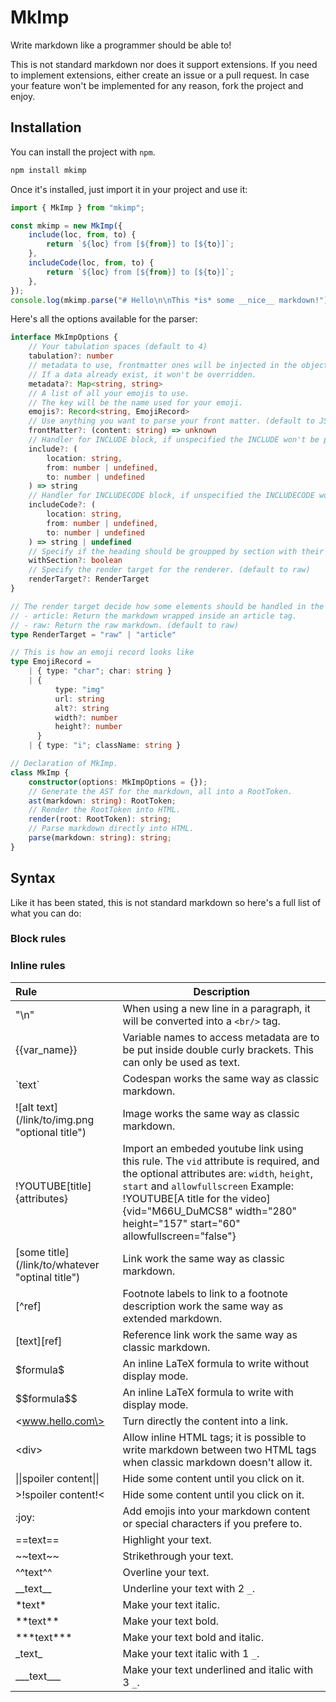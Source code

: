 # MkImp

Write markdown like a programmer should be able to!

This is not standard markdown nor does it support extensions. If you need to implement extensions, either create an issue or a pull request. In case your feature won't be implemented for any reason, fork the project and enjoy.

## Installation

You can install the project with `npm`.

```bash
npm install mkimp
```

Once it's installed, just import it in your project and use it:

```ts
import { MkImp } from "mkimp";

const mkimp = new MkImp({
    include(loc, from, to) {
        return `${loc} from [${from}] to [${to}]`;
    },
    includeCode(loc, from, to) {
        return `${loc} from [${from}] to [${to}]`;
    },
});
console.log(mkimp.parse("# Hello\n\nThis *is* some __nice__ markdown!"));
```

Here's all the options available for the parser:

```ts
interface MkImpOptions {
    // Your tabulation spaces (default to 4)
    tabulation?: number
    // metadata to use, frontmatter ones will be injected in the object in the tokenizer.
    // If a data already exist, it won't be overridden.
    metadata?: Map<string, string>
    // A list of all your emojis to use.
    // The key will be the name used for your emoji.
    emojis?: Record<string, EmojiRecord>
    // Use anything you want to parse your front matter. (default to JSON)
    frontMatter?: (content: string) => unknown
    // Handler for INCLUDE block, if unspecified the INCLUDE won't be parsed.
    include?: (
        location: string,
        from: number | undefined,
        to: number | undefined
    ) => string
    // Handler for INCLUDECODE block, if unspecified the INCLUDECODE won't be parsed.
    includeCode?: (
        location: string,
        from: number | undefined,
        to: number | undefined
    ) => string | undefined
    // Specify if the heading should be groupped by section with their own content. (default to false)
    withSection?: boolean
    // Specify the render target for the renderer. (default to raw)
    renderTarget?: RenderTarget
}

// The render target decide how some elements should be handled in the rendering.
// - article: Return the markdown wrapped inside an article tag.
// - raw: Return the raw markdown. (default to raw)
type RenderTarget = "raw" | "article"

// This is how an emoji record looks like
type EmojiRecord =
    | { type: "char"; char: string }
    | {
          type: "img"
          url: string
          alt?: string
          width?: number
          height?: number
      }
    | { type: "i"; className: string }

// Declaration of MkImp.
class MkImp {
    constructor(options: MkImpOptions = {});
    // Generate the AST for the markdown, all into a RootToken.
    ast(markdown: string): RootToken;
    // Render the RootToken into HTML.
    render(root: RootToken): string;
    // Parse markdown directly into HTML.
    parse(markdown: string): string;
}
```

## Syntax

Like it has been stated, this is not standard markdown so here's a full list of what you can do:

### Block rules



### Inline rules

| Rule | Description |
| :--- | ----------- |
| "\n" | When using a new line in a paragraph, it will be converted into a `<br/>` tag. |
| {{var_name}} | Variable names to access metadata are to be put inside double curly brackets. This can only be used as text. |
| \`text\` | Codespan works the same way as classic markdown. |
| !\[alt text](/link/to/img.png "optional title") | Image works the same way as classic markdown. |
| !YOUTUBE\[title]\{attributes\} | Import an embeded youtube link using this rule. The `vid` attribute is required, and the optional attributes are: `width`, `height`, `start` and `allowfullscreen` Example: !YOUTUBE[A title for the video]{vid="M66U_DuMCS8" width="280" height="157" start="60" allowfullscreen="false"} |
| \[some title](/link/to/whatever "optinal title") | Link work the same way as classic markdown. |
| \[^ref] | Footnote labels to link to a footnote description work the same way as extended markdown. |
| \[text][ref] | Reference link work the same way as classic markdown. |
| \$formula\$ | An inline LaTeX formula to write without display mode. |
| \$\$formula\$\$ | An inline LaTeX formula to write with display mode. |
| \<www.hello.com\> | Turn directly the content into a link. |
| \<div\> | Allow inline HTML tags; it is possible to write markdown between two HTML tags when classic markdown doesn't allow it. |
| \|\|spoiler content\|\| | Hide some content until you click on it. |
| >!spoiler content!< | Hide some content until you click on it. |
| \:joy\: | Add emojis into your markdown content or special characters if you prefere to. |
| \=\=text\=\= | Highlight your text. |
| \~\~text\~\~ | Strikethrough your text. |
| \^\^text\^\^ | Overline your text. |
| \_\_text\_\_ | Underline your text with 2 `_`. |
| \*text\* | Make your text italic. |
| \*\*text\*\* | Make your text bold. |
| \*\*\*text\*\*\* | Make your text bold and italic. |
| \_text\_ | Make your text italic with 1 `_`. |
| \_\_\_text\_\_\_ | Make your text underlined and italic with 3 `_`. |
